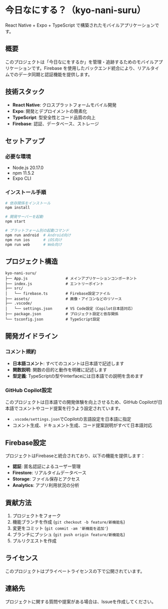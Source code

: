 # 今日なにする？（kyo-nani-suru）

React Native + Expo + TypeScript で構築されたモバイルアプリケーションです。

## 概要

このプロジェクトは「今日なにをするか」を管理・追跡するためのモバイルアプリケーションです。Firebase を使用したバックエンド統合により、リアルタイムでのデータ同期と認証機能を提供します。

## 技術スタック

- **React Native**: クロスプラットフォームモバイル開発
- **Expo**: 開発とデプロイメントの簡素化
- **TypeScript**: 型安全性とコード品質の向上
- **Firebase**: 認証、データベース、ストレージ

## セットアップ

### 必要な環境

- Node.js 20.17.0
- npm 11.5.2
- Expo CLI

### インストール手順

```bash
# 依存関係をインストール
npm install

# 開発サーバーを起動
npm start

# プラットフォーム別の起動コマンド
npm run android  # Android向け
npm run ios      # iOS向け  
npm run web      # Web向け
```

## プロジェクト構造

```
kyo-nani-suru/
├── App.js                 # メインアプリケーションコンポーネント
├── index.js               # エントリーポイント
├── src/
│   └── firebase.ts        # Firebase設定ファイル
├── assets/                # 画像・アイコンなどのリソース
├── .vscode/
│   └── settings.json      # VS Code設定（Copilot日本語対応）
├── package.json           # プロジェクト設定と依存関係
└── tsconfig.json          # TypeScript設定
```

## 開発ガイドライン

### コメント規約

- **日本語コメント**: すべてのコメントは日本語で記述します
- **関数説明**: 関数の目的と動作を明確に記述します
- **型定義**: TypeScriptの型やinterfaceには日本語での説明を含めます

### GitHub Copilot設定

このプロジェクトは日本語での開発体験を向上させるため、GitHub Copilotが日本語でコメントやコード提案を行うよう設定されています。

- `.vscode/settings.json`でCopilotの言語設定を日本語に指定
- コメント生成、ドキュメント生成、コード提案説明がすべて日本語対応

## Firebase設定

プロジェクトはFirebaseと統合されており、以下の機能を提供します：

- **認証**: 匿名認証によるユーザー管理
- **Firestore**: リアルタイムデータベース
- **Storage**: ファイル保存とアクセス
- **Analytics**: アプリ利用状況の分析

## 貢献方法

1. プロジェクトをフォーク
2. 機能ブランチを作成 (`git checkout -b feature/新機能名`)
3. 変更をコミット (`git commit -am '新機能を追加'`)
4. ブランチにプッシュ (`git push origin feature/新機能名`)
5. プルリクエストを作成

## ライセンス

このプロジェクトはプライベートライセンスの下で公開されています。

## 連絡先

プロジェクトに関する質問や提案がある場合は、Issueを作成してください。
